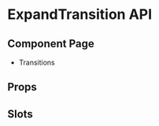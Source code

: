 # ExpandTransition API

## Component Page
- <router-link to="/components/transitions">Transitions</router-link>

## Props
<Table name="expand-transition" field="props" />

## Slots
<Table name="expand-transition" field="slots" />
